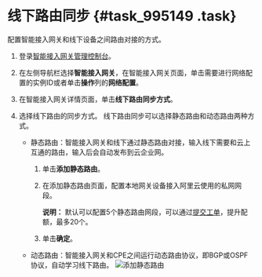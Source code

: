 # 线下路由同步 {#task_995149 .task}

配置智能接入网关和线下设备之间路由对接的方式。

1.  登录[智能接入网关管理控制台](https://smartag.console.aliyun.com)。
2.  在左侧导航栏选择**智能接入网关**，在智能接入网关页面，单击需要进行网络配置的实例ID或者单击**操作**列的**网络配置**。
3.  在智能接入网关详情页面，单击**线下路由同步方式**。
4.  选择线下路由的同步方式。 线下路由同步可以选择静态路由和动态路由两种方式。

    -   静态路由：智能接入网关和线下通过静态路由对接，输入线下需要和云上互通的路由，输入后会自动发布到云企业网。
        1.  单击**添加静态路由**。
        2.  在添加静态路由页面，配置本地网关设备接入阿里云使用的私网网段。

            **说明：** 默认可以配置5个静态路由网段，可以通过[提交工单](https://account.aliyun.com/login/login.htm?oauth_callback=https://selfservice.console.aliyun.com/ticket/createIndex)，提升配额，最多20个。

        3.  单击**确定**。
    -   动态路由：智能接入网关和CPE之间运行动态路由协议，即BGP或OSPF协议，自动学习线下路由。
    ![添加静态路由](http://static-aliyun-doc.oss-cn-hangzhou.aliyuncs.com/assets/img/803490/156527538151648_zh-CN.png)


